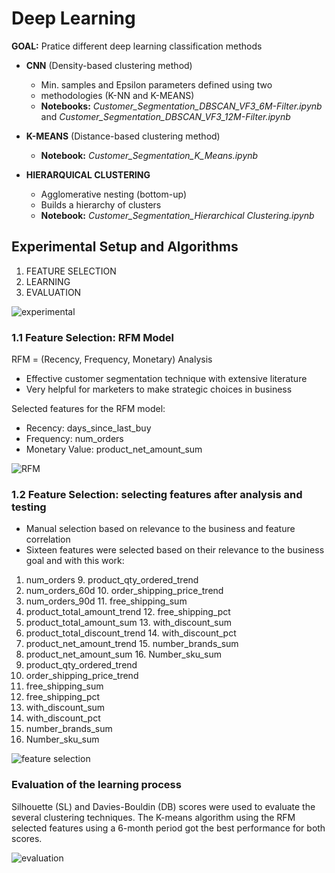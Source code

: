 # Deep Learning

**GOAL:** Pratice different deep learning classification methods

- **CNN** (Density-based clustering method)
    - Min. samples and Epsilon parameters defined using two
    - methodologies (K-NN and K-MEANS)
    - **Notebooks:** _Customer_Segmentation_DBSCAN_VF3_6M-Filter.ipynb_ and _Customer_Segmentation_DBSCAN_VF3_12M-Filter.ipynb_
    
- **K-MEANS** (Distance-based clustering method)
    - **Notebook:** _Customer_Segmentation_K_Means.ipynb_

- **HIERARQUICAL CLUSTERING**
    - Agglomerative nesting (bottom-up)
    - Builds a hierarchy of clusters
    - **Notebook:** _Customer_Segmentation_Hierarchical Clustering.ipynb_

## Experimental Setup and Algorithms

1) FEATURE SELECTION
2) LEARNING
3) EVALUATION

![experimental](https://user-images.githubusercontent.com/95027395/183254199-a9b46f94-613b-4ed5-a1f1-0e9714ad6703.PNG)

### 1.1 Feature Selection: RFM Model

RFM = (Recency, Frequency, Monetary) Analysis
  - Effective customer segmentation technique with extensive literature
  - Very helpful for marketers to make strategic choices in business

Selected features for the RFM model:
- Recency: days_since_last_buy
- Frequency: num_orders
- Monetary Value: product_net_amount_sum

![RFM](https://user-images.githubusercontent.com/95027395/183254721-360b00d3-59a7-4177-981e-d2b87a5420de.PNG)


### 1.2 Feature Selection: selecting features after analysis and testing

- Manual selection based on relevance to the business and feature correlation
- Sixteen features were selected based on their relevance to the business goal and with this work:

1. num_orders 9. product_qty_ordered_trend
2. num_orders_60d 10. order_shipping_price_trend
3. num_orders_90d 11. free_shipping_sum
4. product_total_amount_trend 12. free_shipping_pct
5. product_total_amount_sum 13. with_discount_sum
6. product_total_discount_trend 14. with_discount_pct
7. product_net_amount_trend 15. number_brands_sum
8. product_net_amount_sum 16. Number_sku_sum
9. product_qty_ordered_trend
10. order_shipping_price_trend
11. free_shipping_sum
12. free_shipping_pct
13. with_discount_sum
14. with_discount_pct
15. number_brands_sum
16. Number_sku_sum

![feature selection](https://user-images.githubusercontent.com/95027395/183254871-080b6056-c91f-4ca8-b0ff-8ee264918fca.PNG)


### Evaluation of the learning process

Silhouette (SL) and Davies-Bouldin (DB) scores were used to evaluate the several clustering techniques. The K-means algorithm using the RFM selected features using a 6-month period got the best performance for both scores.

![evaluation](https://user-images.githubusercontent.com/95027395/183254935-5d37a16c-287a-464d-be68-d5606d4154f5.PNG)
